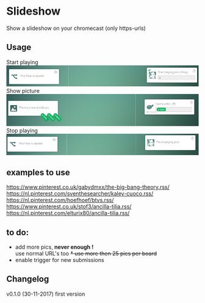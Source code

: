 # Slideshow
Show a slideshow on your chromecast 
(only https-urls)

## Usage
Start playing  
![Startplaying](assets/images/startplaying.png)
Show picture  
![Showpicture](assets/images/showpicture.png)
Stop playing  
![Stopplaying](assets/images/stopplaying.png)

## examples to use  
https://www.pinterest.co.uk/gabydmxx/the-big-bang-theory.rss/  
https://nl.pinterest.com/sventhesearcher/kaley-cuoco.rss/  
https://nl.pinterest.com/hoefhoef/btvs.rss/  
https://www.pinterest.co.uk/stof3/ancilla-tilia.rss/  
https://nl.pinterest.com/elturix80/ancilla-tilia.rss/  

## to do:
* add more pics, **never enough !**  
use normal URL's too
<strike>* use more then 25 pics per board</strike>
* enable trigger for new submissions

## Changelog
v0.1.0 (30-11-2017) first version